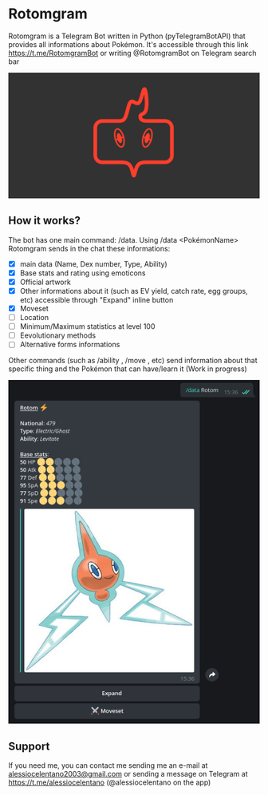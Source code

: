 # Rotomgram
Rotomgram is a Telegram Bot written in Python (pyTelegramBotAPI) that provides all informations about Pokémon. It's accessible through this link https://t.me/RotomgramBot or writing @RotomgramBot on Telegram search bar

![Logo](assets/rotomgram18-9.png)

## How it works?
The bot has one main command: /data. Using /data <PokémonName> Rotomgram sends in the chat these informations:
- [x] main data (Name, Dex number, Type, Ability)
- [x] Base stats and rating using emoticons
- [x] Official artwork
- [x] Other informations about it (such as EV yield, catch rate, egg groups, etc) accessible through "Expand" inline button
- [x] Moveset
- [ ] Location
- [ ] Minimum/Maximum statistics at level 100
- [ ] Eevolutionary methods
- [ ] Alternative forms informations

Other commands (such as /ability <ability>, /move <move>, etc) send information about that specific thing and the Pokémon that can have/learn it (Work in progress)

![Chat Screenshot](assets/Screenshot.png)

## Support
If you need me, you can contact me sending me an e-mail at alessiocelentano2003@gmail.com or sending a message on Telegram at https://t.me/alessiocelentano (@alessiocelentano on the app)

